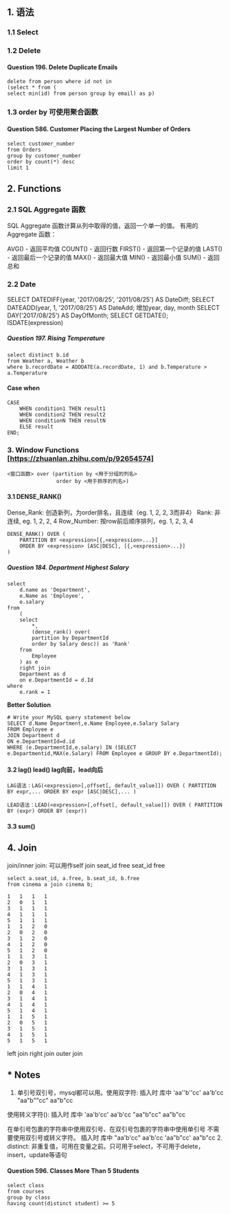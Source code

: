 ## 1. 语法
### 1.1 Select
### 1.2 Delete
#### Question 196. Delete Duplicate Emails
```
delete from person where id not in 
(select * from (
select min(id) from person group by email) as p)
```

### 1.3 order by 可使用聚合函数
#### Question 586. Customer Placing the Largest Number of Orders
```
select customer_number
from Orders
group by customer_number 
order by count(*) desc
limit 1
```
## 2. Functions
### 2.1 SQL Aggregate 函数
SQL Aggregate 函数计算从列中取得的值，返回一个单一的值。
有用的 Aggregate 函数：

AVG() - 返回平均值
COUNT() - 返回行数
FIRST() - 返回第一个记录的值
LAST() - 返回最后一个记录的值
MAX() - 返回最大值
MIN() - 返回最小值
SUM() - 返回总和

### 2.2 Date
SELECT DATEDIFF(year, '2017/08/25', '2011/08/25') AS DateDiff;
SELECT DATEADD(year, 1, '2017/08/25') AS DateAdd; 增加year, day, month
SELECT DAY('2017/08/25') AS DayOfMonth;
SELECT GETDATE();
ISDATE(expression)
##### Question 197. Rising Temperature
```
select distinct b.id
from Weather a, Weather b
where b.recordDate = ADDDATE(a.recordDate, 1) and b.Temperature > a.Temperature
```

#### Case when
```
CASE
    WHEN condition1 THEN result1
    WHEN condition2 THEN result2
    WHEN conditionN THEN resultN
    ELSE result
END;
```

### 3. Window Functions [https://zhuanlan.zhihu.com/p/92654574]
```
<窗口函数> over (partition by <用于分组的列名>
                order by <用于排序的列名>)
```

#### 3.1 DENSE_RANK() 
Dense_Rank: 创造新列，为order排名，且连续（eg. 1, 2, 2, 3而非4）
Rank: 非连续, eg. 1, 2, 2, 4
Row_Number: 按row前后顺序排列，eg. 1, 2, 3, 4
```
DENSE_RANK() OVER (
    PARTITION BY <expression>[{,<expression>...}]
    ORDER BY <expression> [ASC|DESC], [{,<expression>...}]
) 
```
##### Question 184. Department Highest Salary
```
select 
    d.name as 'Department',
    e.Name as 'Employee',
    e.salary
from
    (
    select
        *, 
        (dense_rank() over(
        partition by DepartmentId
        order by Salary desc)) as 'Rank'
    from
        Employee
    ) as e 
    right join 
    Department as d
    on e.DepartmentId = d.Id
where 
    e.rank = 1
```
**Better Solution**
```
# Write your MySQL query statement below
SELECT d.Name Department,e.Name Employee,e.Salary Salary
FROM Employee e
JOIN Department d
ON e.DepartmentId=d.id
WHERE (e.DepartmentId,e.salary) IN (SELECT e.Departmentid,MAX(e.Salary) FROM Employee e GROUP BY e.DepartmentId);
```

#### 3.2 lag() lead() lag向前，lead向后
```
LAG语法：LAG(<expression>[,offset[, default_value]]) OVER ( PARTITION BY expr,... ORDER BY expr [ASC|DESC],... )

LEAD语法：LEAD(<expression>[,offset[, default_value]]) OVER ( PARTITION BY (expr) ORDER BY (expr))

```

#### 3.3 sum()

## 4. Join
join/inner join: 可以用作self join
seat_id	free	seat_id	free
```
select a.seat_id, a.free, b.seat_id, b.free
from cinema a join cinema b;
```
```
1	1	1	1
2	0	1	1
3	1	1	1
4	1	1	1
5	1	1	1
1	1	2	0
2	0	2	0
3	1	2	0
4	1	2	0
5	1	2	0
1	1	3	1
2	0	3	1
3	1	3	1
4	1	3	1
5	1	3	1
1	1	4	1
2	0	4	1
3	1	4	1
4	1	4	1
5	1	4	1
1	1	5	1
2	0	5	1
3	1	5	1
4	1	5	1
5	1	5	1
```
left join
right join
outer join


## * Notes
1. 单引号双引号，mysql都可以用。使用双字符:
插入时          库中
'aa''b''cc'     aa'b'cc
"aa"b""cc"      aa"b"cc

使用转义字符(\):
插入时          库中
'aa\'b\'cc'     aa'b'cc
"aa\"b\"cc"     aa"b"cc

在单引号包裹的字符串中使用双引号、在双引号包裹的字符串中使用单引号 不需要使用双引号或转义字符。
插入时          库中
"aa'b'cc"       aa'b'cc
'aa"b"cc'       aa"b"cc
2. distinct: 非重复值，可用在变量之前。只可用于select，不可用于delete，insert，update等语句
#### Question 596. Classes More Than 5 Students
```
select class
from courses
group by class
having count(distinct student) >= 5
```
